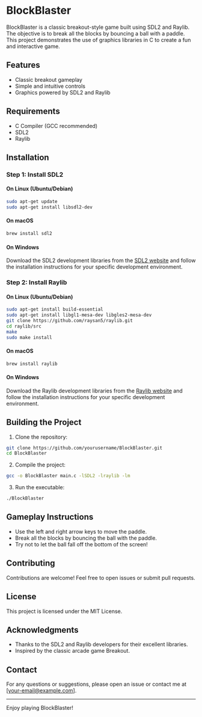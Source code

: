 # BlockBlaster

BlockBlaster is a classic breakout-style game built using SDL2 and Raylib. The objective is to break all the blocks by bouncing a ball with a paddle. This project demonstrates the use of graphics libraries in C to create a fun and interactive game.

## Features

- Classic breakout gameplay
- Simple and intuitive controls
- Graphics powered by SDL2 and Raylib

## Requirements

- C Compiler (GCC recommended)
- SDL2
- Raylib

## Installation

### Step 1: Install SDL2

#### On Linux (Ubuntu/Debian)

```sh
sudo apt-get update
sudo apt-get install libsdl2-dev
```

#### On macOS

```sh
brew install sdl2
```

#### On Windows

Download the SDL2 development libraries from the [SDL2 website](https://www.libsdl.org/download-2.0.php) and follow the installation instructions for your specific development environment.

### Step 2: Install Raylib

#### On Linux (Ubuntu/Debian)

```sh
sudo apt-get install build-essential
sudo apt-get install libgl1-mesa-dev libgles2-mesa-dev
git clone https://github.com/raysan5/raylib.git
cd raylib/src
make
sudo make install
```

#### On macOS

```sh
brew install raylib
```

#### On Windows

Download the Raylib development libraries from the [Raylib website](https://www.raylib.com/) and follow the installation instructions for your specific development environment.

## Building the Project

1. Clone the repository:

```sh
git clone https://github.com/yourusername/BlockBlaster.git
cd BlockBlaster
```

2. Compile the project:

```sh
gcc -o BlockBlaster main.c -lSDL2 -lraylib -lm
```

3. Run the executable:

```sh
./BlockBlaster
```

## Gameplay Instructions

- Use the left and right arrow keys to move the paddle.
- Break all the blocks by bouncing the ball with the paddle.
- Try not to let the ball fall off the bottom of the screen!

## Contributing

Contributions are welcome! Feel free to open issues or submit pull requests.

## License

This project is licensed under the MIT License.

## Acknowledgments

- Thanks to the SDL2 and Raylib developers for their excellent libraries.
- Inspired by the classic arcade game Breakout.

## Contact

For any questions or suggestions, please open an issue or contact me at [your-email@example.com].

---

Enjoy playing BlockBlaster!
